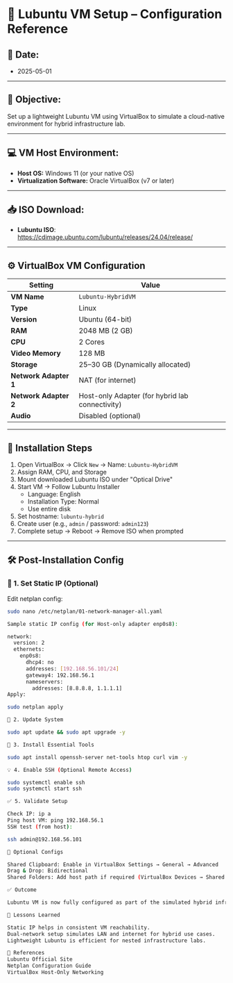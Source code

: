 # 🧩 Lubuntu VM Setup – Configuration Reference

## 📅 Date:
- 2025-05-01

---

## 📌 Objective:
Set up a lightweight Lubuntu VM using VirtualBox to simulate a cloud-native environment for hybrid infrastructure lab.

---

## 💻 VM Host Environment:
- **Host OS:** Windows 11 (or your native OS)
- **Virtualization Software:** Oracle VirtualBox (v7 or later)

---

## 📥 ISO Download:
- **Lubuntu ISO**: https://cdimage.ubuntu.com/lubuntu/releases/24.04/release/

---

## ⚙️ VirtualBox VM Configuration

| Setting | Value |
|--------|--------|
| **VM Name** | `Lubuntu-HybridVM` |
| **Type** | Linux |
| **Version** | Ubuntu (64-bit) |
| **RAM** | 2048 MB (2 GB) |
| **CPU** | 2 Cores |
| **Video Memory** | 128 MB |
| **Storage** | 25–30 GB (Dynamically allocated) |
| **Network Adapter 1** | NAT (for internet) |
| **Network Adapter 2** | Host-only Adapter (for hybrid lab connectivity) |
| **Audio** | Disabled (optional) |

---

## 🧱 Installation Steps

1. Open VirtualBox → Click `New` → Name: `Lubuntu-HybridVM`
2. Assign RAM, CPU, and Storage
3. Mount downloaded Lubuntu ISO under "Optical Drive"
4. Start VM → Follow Lubuntu Installer
   - Language: English
   - Installation Type: Normal
   - Use entire disk
5. Set hostname: `lubuntu-hybrid`
6. Create user (e.g., `admin` / password: `admin123`)
7. Complete setup → Reboot → Remove ISO when prompted

---

## 🛠️ Post-Installation Config

### 🔐 1. Set Static IP (Optional)

Edit netplan config:
```bash
sudo nano /etc/netplan/01-network-manager-all.yaml

Sample static IP config (for Host-only adapter enp0s8):

network:
  version: 2
  ethernets:
    enp0s8:
      dhcp4: no
      addresses: [192.168.56.101/24]
      gateway4: 192.168.56.1
      nameservers:
        addresses: [8.8.8.8, 1.1.1.1]
Apply:

sudo netplan apply

🔄 2. Update System

sudo apt update && sudo apt upgrade -y

🧰 3. Install Essential Tools

sudo apt install openssh-server net-tools htop curl vim -y

💡 4. Enable SSH (Optional Remote Access)

sudo systemctl enable ssh
sudo systemctl start ssh

✅ 5. Validate Setup

Check IP: ip a
Ping host VM: ping 192.168.56.1
SSH test (from host):

ssh admin@192.168.56.101

📁 Optional Configs

Shared Clipboard: Enable in VirtualBox Settings → General → Advanced
Drag & Drop: Bidirectional
Shared Folders: Add host path if required (VirtualBox Devices → Shared Folders)

✅ Outcome

Lubuntu VM is now fully configured as part of the simulated hybrid infrastructure and ready for networking, scripting, and monitoring labs.

🧠 Lessons Learned

Static IP helps in consistent VM reachability.
Dual-network setup simulates LAN and internet for hybrid use cases.
Lightweight Lubuntu is efficient for nested infrastructure labs.

🔗 References
Lubuntu Official Site
Netplan Configuration Guide
VirtualBox Host-Only Networking
